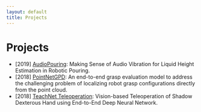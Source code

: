 ```yaml
---
layout: default
title: Projects
---
```

# Projects

- [2019] [AudioPouring](https://lianghongzhuo.github.io/AudioPouring/): Making Sense of Audio Vibration for Liquid Height Estimation in Robotic Pouring.
- [2018] [PointNetGPD](https://lianghongzhuo.github.io/PointNetGPD/): An end-to-end grasp evaluation model to address the challenging problem of localizing robot grasp configurations directly from the point cloud.
- [2018] [TeachNet Teleoperation](https://github.com/TAMS-Group/TeachNet_Teleoperation): Vision-based Teleoperation of Shadow Dexterous Hand using End-to-End Deep Neural Network.
